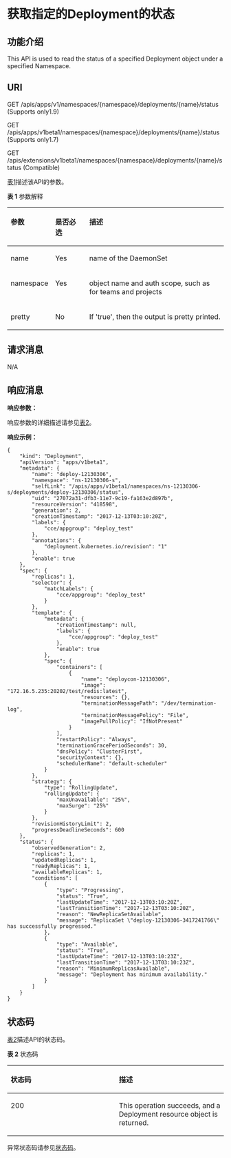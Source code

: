 # 获取指定的Deployment的状态<a name="cce_02_0123"></a>

## 功能介绍<a name="section37553505"></a>

This API is used to read the status of a specified Deployment object under a specified Namespace.

## URI<a name="section2437233"></a>

GET /apis/apps/v1/namespaces/\{namespace\}/deployments/\{name\}/status \(Supports only1.9\)

GET /apis/apps/v1beta1/namespaces/\{namespace\}/deployments/\{name\}/status \(Supports only1.7\)

GET /apis/extensions/v1beta1/namespaces/\{namespace\}/deployments/\{name\}/status \(Compatible\)

[表1](#d0e35701)描述该API的参数。

**表 1**  参数解释

<a name="d0e35701"></a>
<table><thead align="left"><tr id="row65104669"><th class="cellrowborder" valign="top" width="16.328367163283673%" id="mcps1.2.4.1.1"><p id="p65652297517"><a name="p65652297517"></a><a name="p65652297517"></a>参数</p>
</th>
<th class="cellrowborder" valign="top" width="16.328367163283673%" id="mcps1.2.4.1.2"><p id="p165661629135114"><a name="p165661629135114"></a><a name="p165661629135114"></a>是否必选</p>
</th>
<th class="cellrowborder" valign="top" width="67.34326567343265%" id="mcps1.2.4.1.3"><p id="p14567629115114"><a name="p14567629115114"></a><a name="p14567629115114"></a>描述</p>
</th>
</tr>
</thead>
<tbody><tr id="row31480888"><td class="cellrowborder" valign="top" width="16.328367163283673%" headers="mcps1.2.4.1.1 "><p id="p66924004"><a name="p66924004"></a><a name="p66924004"></a>name</p>
</td>
<td class="cellrowborder" valign="top" width="16.328367163283673%" headers="mcps1.2.4.1.2 "><p id="p52135240"><a name="p52135240"></a><a name="p52135240"></a>Yes</p>
</td>
<td class="cellrowborder" valign="top" width="67.34326567343265%" headers="mcps1.2.4.1.3 "><p id="p62204941"><a name="p62204941"></a><a name="p62204941"></a>name of the DaemonSet</p>
</td>
</tr>
<tr id="row22973563"><td class="cellrowborder" valign="top" width="16.328367163283673%" headers="mcps1.2.4.1.1 "><p id="p48919348"><a name="p48919348"></a><a name="p48919348"></a>namespace</p>
</td>
<td class="cellrowborder" valign="top" width="16.328367163283673%" headers="mcps1.2.4.1.2 "><p id="p3044257"><a name="p3044257"></a><a name="p3044257"></a>Yes</p>
</td>
<td class="cellrowborder" valign="top" width="67.34326567343265%" headers="mcps1.2.4.1.3 "><p id="p45258283"><a name="p45258283"></a><a name="p45258283"></a>object name and auth scope, such as for teams and projects</p>
</td>
</tr>
<tr id="row4671366"><td class="cellrowborder" valign="top" width="16.328367163283673%" headers="mcps1.2.4.1.1 "><p id="p42836357"><a name="p42836357"></a><a name="p42836357"></a>pretty</p>
</td>
<td class="cellrowborder" valign="top" width="16.328367163283673%" headers="mcps1.2.4.1.2 "><p id="p47192917"><a name="p47192917"></a><a name="p47192917"></a>No</p>
</td>
<td class="cellrowborder" valign="top" width="67.34326567343265%" headers="mcps1.2.4.1.3 "><p id="p64529950"><a name="p64529950"></a><a name="p64529950"></a>If 'true', then the output is pretty printed.</p>
</td>
</tr>
</tbody>
</table>

## 请求消息<a name="section21935102"></a>

N/A

## 响应消息<a name="section63198193"></a>

**响应参数：**

响应参数的详细描述请参见[表2](创建Deployment.md#table12862324102610)。

**响应示例：**

```
{
    "kind": "Deployment",
    "apiVersion": "apps/v1beta1",
    "metadata": {
        "name": "deploy-12130306",
        "namespace": "ns-12130306-s",
        "selfLink": "/apis/apps/v1beta1/namespaces/ns-12130306-s/deployments/deploy-12130306/status",
        "uid": "27072a31-dfb3-11e7-9c19-fa163e2d897b",
        "resourceVersion": "418598",
        "generation": 2,
        "creationTimestamp": "2017-12-13T03:10:20Z",
        "labels": {
            "cce/appgroup": "deploy_test"
        },
        "annotations": {
            "deployment.kubernetes.io/revision": "1"
        },
        "enable": true
    },
    "spec": {
        "replicas": 1,
        "selector": {
            "matchLabels": {
                "cce/appgroup": "deploy_test"
            }
        },
        "template": {
            "metadata": {
                "creationTimestamp": null,
                "labels": {
                    "cce/appgroup": "deploy_test"
                },
                "enable": true
            },
            "spec": {
                "containers": [
                    {
                        "name": "deploycon-12130306",
                        "image": "172.16.5.235:20202/test/redis:latest",
                        "resources": {},
                        "terminationMessagePath": "/dev/termination-log",
                        "terminationMessagePolicy": "File",
                        "imagePullPolicy": "IfNotPresent"
                    }
                ],
                "restartPolicy": "Always",
                "terminationGracePeriodSeconds": 30,
                "dnsPolicy": "ClusterFirst",
                "securityContext": {},
                "schedulerName": "default-scheduler"
            }
        },
        "strategy": {
            "type": "RollingUpdate",
            "rollingUpdate": {
                "maxUnavailable": "25%",
                "maxSurge": "25%"
            }
        },
        "revisionHistoryLimit": 2,
        "progressDeadlineSeconds": 600
    },
    "status": {
        "observedGeneration": 2,
        "replicas": 1,
        "updatedReplicas": 1,
        "readyReplicas": 1,
        "availableReplicas": 1,
        "conditions": [
            {
                "type": "Progressing",
                "status": "True",
                "lastUpdateTime": "2017-12-13T03:10:20Z",
                "lastTransitionTime": "2017-12-13T03:10:20Z",
                "reason": "NewReplicaSetAvailable",
                "message": "ReplicaSet \"deploy-12130306-3417241766\" has successfully progressed."
            },
            {
                "type": "Available",
                "status": "True",
                "lastUpdateTime": "2017-12-13T03:10:23Z",
                "lastTransitionTime": "2017-12-13T03:10:23Z",
                "reason": "MinimumReplicasAvailable",
                "message": "Deployment has minimum availability."
            }
        ]
    }
}
```

## 状态码<a name="section31912827"></a>

[表2](#d0e35779)描述API的状态码。

**表 2**  状态码

<a name="d0e35779"></a>
<table><thead align="left"><tr id="row14389536"><th class="cellrowborder" valign="top" width="50%" id="mcps1.2.3.1.1"><p id="p24701750"><a name="p24701750"></a><a name="p24701750"></a>状态码</p>
</th>
<th class="cellrowborder" valign="top" width="50%" id="mcps1.2.3.1.2"><p id="p54684770"><a name="p54684770"></a><a name="p54684770"></a>描述</p>
</th>
</tr>
</thead>
<tbody><tr id="row281353"><td class="cellrowborder" valign="top" width="50%" headers="mcps1.2.3.1.1 "><p id="p22789653"><a name="p22789653"></a><a name="p22789653"></a>200</p>
</td>
<td class="cellrowborder" valign="top" width="50%" headers="mcps1.2.3.1.2 "><p id="p34022638"><a name="p34022638"></a><a name="p34022638"></a>This operation succeeds, and a Deployment resource object is returned.</p>
</td>
</tr>
</tbody>
</table>

异常状态码请参见[状态码](状态码.md)。


